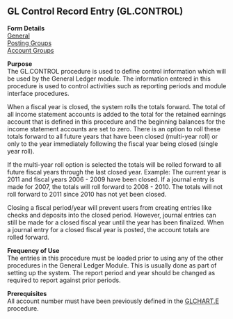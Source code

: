##  GL Control Record Entry (GL.CONTROL)

<PageHeader />

**Form Details**  
[ General ](../../../../../../rover/AP-OVERVIEW/AP-ENTRY/AP-E/CHECKS-E/AP-CONTROL/GLCHART-E/GLCHART-E-1/GL-CONTROL/GL-CONTROL-1)   
[ Posting Groups ](../../../../../../rover/AP-OVERVIEW/AP-ENTRY/AP-E/CHECKS-E/AP-CONTROL/GLCHART-E/GLCHART-E-1/GL-CONTROL/GL-CONTROL-2)   
[ Account Groups ](../../../../../../rover/AP-OVERVIEW/AP-ENTRY/AP-E/CHECKS-E/AP-CONTROL/GLCHART-E/GLCHART-E-1/GL-CONTROL/GL-CONTROL-3)   

**Purpose**  
The GL.CONTROL procedure is used to define control information which will be
used by the General Ledger module. The information entered in this procedure
is used to control activities such as reporting periods and module interface
procedures.  
  
When a fiscal year is closed, the system rolls the totals forward. The total
of all income statement accounts is added to the total for the retained
earnings account that is defined in this procedure and the beginning balances
for the income statement accounts are set to zero. There is an option to roll
these totals forward to all future years that have been closed (multi-year
roll) or only to the year immediately following the fiscal year being closed
(single year roll).  
  
If the multi-year roll option is selected the totals will be rolled forward to
all future fiscal years through the last closed year. Example: The current
year is 2011 and fiscal years 2006 - 2009 have been closed. If a journal entry
is made for 2007, the totals will roll forward to 2008 - 2010. The totals will
not roll forward to 2011 since 2010 has not yet been closed.  
  
Closing a fiscal period/year will prevent users from creating entries like
checks and deposits into the closed period. However, journal entries can still
be made for a closed fiscal year until the year has been finalized. When a
journal entry for a closed fiscal year is posted, the account totals are
rolled forward.

**Frequency of Use**  
The entries in this procedure must be loaded prior to using any of the other
procedures in the General Ledger Module. This is usually done as part of
setting up the system. The report period and year should be changed as
required to report against prior periods.

**Prerequisites**  
All account number must have been previously defined in the [ GLCHART.E ](../../../../../../rover/AP-OVERVIEW/AP-ENTRY/AP-E/CHECKS-E/AP-CONTROL/GLCHART-E) procedure. 

<badge text= "Version 8.10.57" vertical="middle" />

<PageFooter />